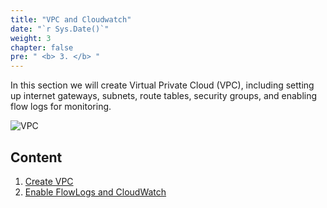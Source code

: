 ```yaml
---
title: "VPC and Cloudwatch"
date: "`r Sys.Date()`"
weight: 3
chapter: false
pre: " <b> 3. </b> "
---
```


In this section we will create Virtual Private Cloud (VPC), including setting up internet gateways, subnets, route tables, security groups, and enabling flow logs for monitoring.

![VPC](../images/3-Networking/VPC.png)

## Content

1. [Create VPC](3.1-createvpc)
2. [Enable FlowLogs and CloudWatch](3.2-create-flowlogs-cloudwatch)
